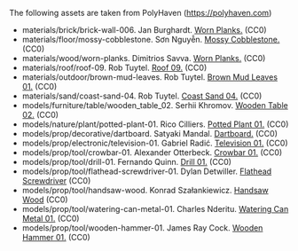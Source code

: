The following assets are taken from PolyHaven (https://polyhaven.com)

- materials/brick/brick-wall-006. Jan Burghardt. [Worn Planks.](https://polyhaven.com/a/brick_wall_006) (CC0)
- materials/floor/mossy-cobblestone. Sơn Nguyễn. [Mossy Cobblestone.](https://polyhaven.com/a/mossy_cobblestone) (CC0)
- materials/wood/worn-planks. Dimitrios Savva. [Worn Planks.](https://polyhaven.com/a/worn_planks) (CC0)
- materials/roof/roof-09. Rob Tuytel. [Roof 09.](https://polyhaven.com/a/roof_09) (CC0)
- materials/outdoor/brown-mud-leaves. Rob Tuytel. [Brown Mud Leaves 01.](https://polyhaven.com/a/brown_mud_leaves_01) (CC0)
- materials/sand/coast-sand-04. Rob Tuytel. [Coast Sand 04.](https://polyhaven.com/a/coast_sand_04) (CC0)
- models/furniture/table/wooden_table_02. Serhii Khromov. [Wooden Table 02.](https://polyhaven.com/a/wooden_table_02) (CC0)
- models/nature/plant/potted-plant-01. Rico Cilliers. [Potted Plant 01.](https://polyhaven.com/a/potted_plant_01) (CC0)
- models/prop/decorative/dartboard. Satyaki Mandal. [Dartboard.](https://polyhaven.com/a/dartboard) (CC0)
- models/prop/electronic/television-01. Gabriel Radić. [Television 01.](https://polyhaven.com/a/Television_01) (CC0)
- models/prop/tool/crowbar-01. Alexander Otterbeck. [Crowbar 01.](https://polyhaven.com/a/crowbar_01) (CC0)
- models/prop/tool/drill-01. Fernando Quinn. [Drill 01.](https://polyhaven.com/a/Drill_01) (CC0)
- models/prop/tool/flathead-screwdriver-01. Dylan Detwiller. [Flathead Screwdriver](https://polyhaven.com/a/flathead_screwdriver) (CC0)
- models/prop/tool/handsaw-wood. Konrad Szałankiewicz. [Handsaw Wood](https://polyhaven.com/a/handsaw_wood) (CC0)
- models/prop/tool/watering-can-metal-01. Charles Nderitu. [Watering Can Metal 01.](https://polyhaven.com/a/watering_can_metal_01) (CC0)
- models/prop/tool/wooden-hammer-01. James Ray Cock. [Wooden Hammer 01.](https://polyhaven.com/a/wooden_hammer_01) (CC0)

